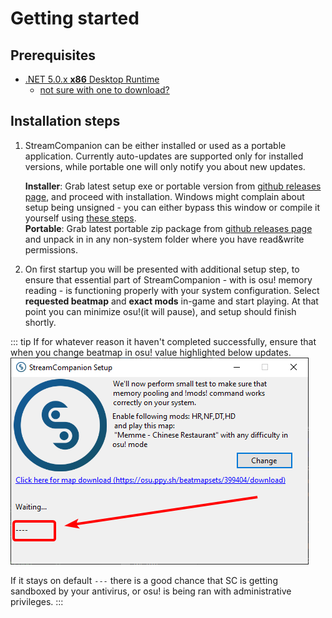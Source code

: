# Getting started

## Prerequisites

* [.NET 5.0.x __x86__ Desktop Runtime](https://dotnet.microsoft.com/download/dotnet/5.0/runtime)
  * [not sure with one to download?](/images/guide/netRuntimeDownload.png)

## Installation steps

1. StreamCompanion can be either installed or used as a portable application. Currently auto-updates are supported only for installed versions, while portable one will only notify you about new updates.  

    __Installer__: Grab latest setup exe or portable version from [github releases page][dlLink], and proceed with installation. Windows might complain about setup being unsigned - you can either bypass this window or compile it yourself using [these steps][compileSC].  
    __Portable__: Grab latest portable zip package from [github releases page][dlLink] and unpack in in any non-system folder where you have read&write permissions.

2. On first startup you will be presented with additional setup step, to ensure that essential part of StreamCompanion - with is osu! memory reading - is functioning properly with your system configuration. Select __requested beatmap__ and __exact mods__ in-game and start playing. At that point you can minimize osu!(it will pause), and setup should finish shortly.  

::: tip
If for whatever reason it haven't completed successfully, ensure that when you change beatmap in osu! value highlighted below updates.  
![Memory setup][memoryDebugInfo]  

If it stays on default `---` there is a good chance that SC is getting sandboxed by your antivirus, or osu! is being ran with administrative privileges.
:::

[memoryDebugInfo]: <./images/SCSetupMemoryStatus.png>
[netRuntimeDownload]: <./images/netRuntimeDownload.png>
[compileSC]: </development/SC/#i-just-want-to-compile-it-myself>
[dlLink]: <https://github.com/Piotrekol/StreamCompanion/releases/latest>
